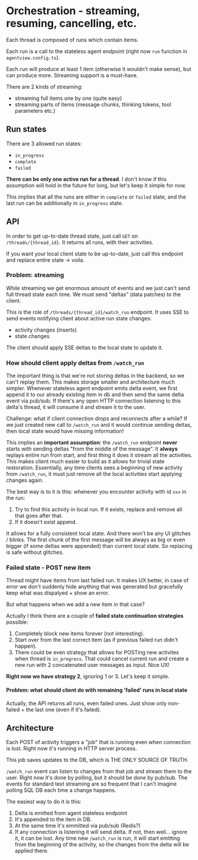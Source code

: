 # Orchestration - streaming, resuming, cancelling, etc.

Each thread is composed of runs which contain items.

Each run is a call to the stateless agent endpoint (right now `run` function in `agentview.config.ts`).

Each run will produce at least 1 item (otherwise it wouldn't make sense), but can produce more. Streaming support is a must-have.

There are 2 kinds of streaming:
- streaming full items one by one (quite easy)
- streaming parts of items (message chunks, thinking tokens, tool parameters etc.)

## Run states

There are 3 allowed run states:
- `in_progress`
- `complete`
- `failed`

**There can be only one active run for a thread**. I don't know if this assumption will hold in the future for long, but let's keep it simple for now.

This implies that all the runs are either in `complete` or `failed` state, and the last run can be additionally in `in_progress` state.

## API

In order to get up-to-date thread state, just call `GET` on `/threads/{thread_id}`. It returns all runs, with their activities. 

If you want your local client state to be up-to-date, just call this endpoint and replace entire state -> voila.

### Problem: streaming

While streaming we get enormous amount of events and we just can't send full thread state each time. We must send "deltas" (data patches) to the client.

This is the role of `/threads/{thread_id}/watch_run` endpoint. It uses SSE to send events notifying client about active run state changes:
- activity changes (inserts)
- state changes

The client should apply SSE deltas to the local state to update it.

### How should client apply deltas from `/watch_run`

The important thing is that we're not storing deltas in the backend, so we can't replay them. This makes storage smaller and architecture much simpler. Whenever stateless agent endpoint emits delta event, we first append it to our already existing item in db and then send the same delta event via pub/sub. If there's any open HTTP connection listening to this delta's thread, it will consume it and stream it to the user.

Challenge: what if client connection drops and reconnects after a while? If we just created new call to `/watch_run` and it would continue sending deltas, then local state would have missing information!

This implies an **important assumption**: the `/watch_run` endpoint **never** starts with sending deltas "from the middle of the message". It **always** replays entire run from start, and first thing it does it stream all the activities. This makes client much easier to build as it allows for trivial state restoration. Essentially, any time clients sees a beginning of new activity from `/watch_run`, it must just remove all the local activities start applying changes again.

The best way is to it is this: whenever you encounter activity with id `xxx` in the run:
1. Try to find this activity in local run. If it exists, replace and remove all that goes after that.
2. If it doesn't exist append. 

It allows for a fully consistent local state.  And there won't be any UI glitches / blinks. The first chunk of the first message will be always as big or even bigger (if some deltas were appended) than current local state. So replacing is safe without glitches. 

### Failed state - POST new item

Thread might have items from last failed run. It makes UX better, in case of error we don't suddenly hide anything that was generated but gracefully keep what was dispalyed + show an error.

But what happens when we add a new item in that case?

Actually I think there are a couple of **failed state continuation strategies** possible:

1. Completely block new items forever (not interesting).
2. Start over from the last correct item (as if previous failed run didn't happen).
3. There could be even strategy that allows for POSTing new activites when thread is `in_progress`. That could cancel current run and create a new run with 2 concatenated user messages as input. Nice UX!

**Right now we have strategy 2**, ignoring 1 or 3. Let's keep it simple.

#### Problem: what should client do with remaining 'failed' runs in local state

Actually, the API returns all runs, even failed ones. Just show only non-failed + the last one (even if it's failed).

## Architecture

Each POST of activity triggers a "job" that is running even when connection is lost. Right now it's running in HTTP server process.

This job saves updates to the DB, which is THE ONLY SOURCE OF TRUTH.

`/watch_run` event can listen to changes from that job and stream them to the user. Right now it's done by polling, but it should be done by pub/sub. The events for standard text streaming are so frequent that I can't imagine polling SQL DB each time a change happens.

The easiest way to do it is this:
1. Delta is emitted from agent stateless endpoint
2. It's appended to the item in DB.
3. At the same time it's emmitted via pub/sub (Redis?)
4. If any connection is listening it will send delta. If not, then well... ignore it, it can be lost. Any time new `/watch_run` is run, it will start emitting from the beginning of the activity, so the changes from the delta will be applied there.



